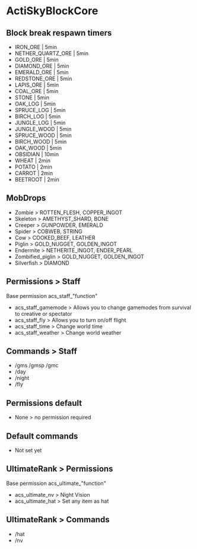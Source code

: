 # ActiSkyBlockCore

## Block break respawn timers
 * IRON_ORE | 5min
 * NETHER_QUARTZ_ORE | 5min
 * GOLD_ORE | 5min
 * DIAMOND_ORE | 5min
 * EMERALD_ORE | 5min
 * REDSTONE_ORE | 5min
 * LAPIS_ORE | 5min
 * COAL_ORE | 5min
 * STONE | 5min
 * OAK_LOG | 5min
 * SPRUCE_LOG | 5min
 * BIRCH_LOG | 5min
 * JUNGLE_LOG | 5min
 * JUNGLE_WOOD | 5min
 * SPRUCE_WOOD | 5min
 * BIRCH_WOOD | 5min
 * OAK_WOOD | 5min
 * OBSIDIAN | 10min
 * WHEAT | 2min
 * POTATO | 2min
 * CARROT | 2min
 * BEETROOT | 2min


## MobDrops
* Zombie > ROTTEN_FLESH, COPPER_INGOT
* Skeleton > AMETHYST_SHARD, BONE
* Creeper > GUNPOWDER, EMERALD
* Spider > COBWEB, STRING
* Cow > COOKED_BEEF, LEATHER
* Piglin > GOLD_NUGGET, GOLDEN_INGOT
* Endermite > NETHERITE_INGOT, ENDER_PEARL
* Zombified_piglin > GOLD_NUGGET, GOLDEN_INGOT
* Silverfish > DIAMOND

## Permissions > Staff 
Base permission acs_staff_"function"
* acs_staff_gamemode > Allows you to change gamemodes from survival to creative or spectator
* acs_staff_fly > Allows you to turn on/off flight
* acs_staff_time > Change world time
* acs_staff_weather > Change world weather

## Commands > Staff
* /gms /gmsp /gmc
* /day
* /night
* /fly

## Permissions default
* None > no permission required

## Default commands
* Not set yet

## UltimateRank > Permissions
Base permission acs_ultimate_"function"
* acs_ultimate_nv > Night Vision
* acs_ultimate_hat > Set any item as hat
  
## UltimateRank > Commands
* /hat
* /nv
